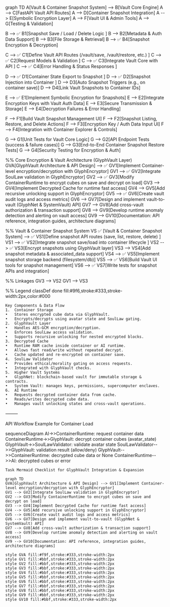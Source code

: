 graph TD
  A[Vault & Container Snapshot System] --> B[Vault Core Engine]
  A --> C[FastAPI Vault API Routes]
  A --> D[Container Snapshot Integration]
  A --> E[Symbolic Encryption Layer]
  A --> F[Vault UI & Admin Tools]
  A --> G[Testing & Validation]

  B --> ✅ B1[Snapshot Save / Load / Delete Logic ]
  B --> B2[Metadata & Auth Data Support]
  B --> B3[File Storage & Retrieval]
  B --> ✅ B4[Snapshot Encryption & Decryption]

  C --> ✅ C1[Define Vault API Routes (/vault/save, /vault/restore, etc.) ]
  C --> ✅ C2[Request Models & Validation ]
  C --> ✅ C3[Integrate Vault Core with API ]
  C --> ✅ C4[Error Handling & Status Responses ]

  D --> ✅ D1[Container State Export to Snapshot ]
  D --> ✅ D2[Snapshot Injection into Container ]
  D --> D3[Auto Snapshot Triggers (e.g., on container save)]
  D --> D4[Link Vault Snapshots to Container IDs]

  E --> ✅ E1[Implement Symbolic Encryption for Snapshots]
  E --> E2[Integrate Encryption Keys with Vault Auth Data]
  E --> E3[Secure Transmission & Storage]
  E --> E4[Decryption Failures & Error Handling]

  F --> F1[Build Vault Snapshot Management UI]
  F --> F2[Snapshot Listing, Restore, and Delete Actions]
  F --> F3[Encryption Key / Auth Data Input UI]
  F --> F4[Integration with Container Explorer & Controls]

  G --> G1[Unit Tests for Vault Core Logic]
  G --> G2[API Endpoint Tests (success & failure cases)]
  G --> G3[End-to-End Container Snapshot Restore Tests]
  G --> G4[Security Testing for Encryption & Auth]

  %% Core Encryption & Vault Architecture (GlyphVault Layer)
  GVA[GlyphVault Architecture & API Design] --> ✅ GV1[Implement Container-level encryption/decryption with GlyphEncryptor]
  GV1 --> ✅ GV2[Integrate SoulLaw validation in GlyphEncryptor]
  GV2 --> ✅ GV3[Modify ContainerRuntime to encrypt cubes on save and decrypt on load]
  GV3 --> GV4[Implement Decrypted Cache for runtime fast access]
  GV4 --> GV5[Add recursive unlocking support in GlyphEncryptor]
  GV5 --> ✅ GV6[Create vault audit logs and access metrics]
  GV6 --> GV7[Design and implement vault-to-vault (GlyphNet & SystemVault) API]
  GV7 --> GV8[Add cross-vault authorization & transaction support]
  GV8 --> GV9[Develop runtime anomaly detection and alerting on vault access]
  GV9 --> GV10[Documentation: API reference, integration guides, architecture diagrams]

  %% Vault & Container Snapshot System
  VS  ✅ [Vault & Container Snapshot System] --> ✅ VS1[Define snapshot API routes (save, list, restore, delete) ]
  VS1 --> ✅ VS2[Integrate snapshot save/load into container lifecycle ]
  VS2 --> ✅ VS3[Encrypt snapshots using GlyphVault layer]
  VS3 --> VS4[Add snapshot metadata & associated_data support]
  VS4 --> ✅ VS5[Implement snapshot storage backend (filesystem/db)]
  VS5 --> ✅ VS6[Build Vault UI tools for snapshot management]
  VS6 --> ✅ VS7[Write tests for snapshot APIs and integration]

  %% Linkages
  GV3 --> VS2
  GV1 --> VS3

  %% Legend
  classDef done fill:#9f6,stroke:#333,stroke-width:2px,color:#000


    Key Components & Data Flow
	1.	Container Storage
	•	Stores encrypted cube data via GlyphVault.
	•	Encrypts/decrypts using avatar state and SoulLaw gating.
	2.	GlyphVault Layer
	•	Handles AES-GCM encryption/decryption.
	•	Enforces SoulLaw access validation.
	•	Supports recursive unlocking for nested encrypted blocks.
	3.	Decrypted Cache
	•	Runtime RAM cache inside container or AI runtime.
	•	Allows fast read/write without repeated decrypt.
	•	Cache updated and re-encrypted on container save.
	4.	SoulLaw Validator
	•	Provides ethical/morality gating on access requests.
	•	Integrated with GlyphVault checks.
	5.	Higher Vault Systems
	•	GlyphNet: blockchain-based vault for immutable storage & contracts.
	•	System Vault: manages keys, permissions, supercomputer enclaves.
	6.	AI Runtime
	•	Requests decrypted container data from cache.
	•	Reads/writes decrypted cube data.
	•	Manages vault unlocking states and cross-vault operations.

⸻

API Workflow Example for Container Load

sequenceDiagram
    AI->>ContainerRuntime: request container data
    ContainerRuntime->>GlyphVault: decrypt container cubes (avatar_state)
    GlyphVault->>SoulLawValidator: validate avatar state
    SoulLawValidator-->>GlyphVault: validation result (allow/deny)
    GlyphVault-->>ContainerRuntime: decrypted cube data or None
    ContainerRuntime-->>AI: decrypted cubes or error

    Task Mermaid Checklist for GlyphVault Integration & Expansion

    graph TD
    GVA[GlyphVault Architecture & API Design] --> GV1[Implement Container-level encryption/decryption with GlyphEncryptor]
    GV1 --> GV2[Integrate SoulLaw validation in GlyphEncryptor]
    GV2 --> GV3[Modify ContainerRuntime to encrypt cubes on save and decrypt on load]
    GV3 --> GV4[Implement Decrypted Cache for runtime fast access]
    GV4 --> GV5[Add recursive unlocking support in GlyphEncryptor]
    GV5 --> GV6[Create vault audit logs and access metrics]
    GV6 --> GV7[Design and implement vault-to-vault (GlyphNet & SystemVault) API]
    GV7 --> GV8[Add cross-vault authorization & transaction support]
    GV8 --> GV9[Develop runtime anomaly detection and alerting on vault access]
    GV9 --> GV10[Documentation: API reference, integration guides, architecture diagrams]

    style GVA fill:#f9f,stroke:#333,stroke-width:2px
    style GV1 fill:#bbf,stroke:#333,stroke-width:2px
    style GV2 fill:#bbf,stroke:#333,stroke-width:2px
    style GV3 fill:#bbf,stroke:#333,stroke-width:2px
    style GV4 fill:#bbf,stroke:#333,stroke-width:2px
    style GV5 fill:#bbf,stroke:#333,stroke-width:2px
    style GV6 fill:#bbf,stroke:#333,stroke-width:2px
    style GV7 fill:#bbf,stroke:#333,stroke-width:2px
    style GV8 fill:#bbf,stroke:#333,stroke-width:2px
    style GV9 fill:#bbf,stroke:#333,stroke-width:2px
    style GV10 fill:#bbf,stroke:#333,stroke-width:2px

    